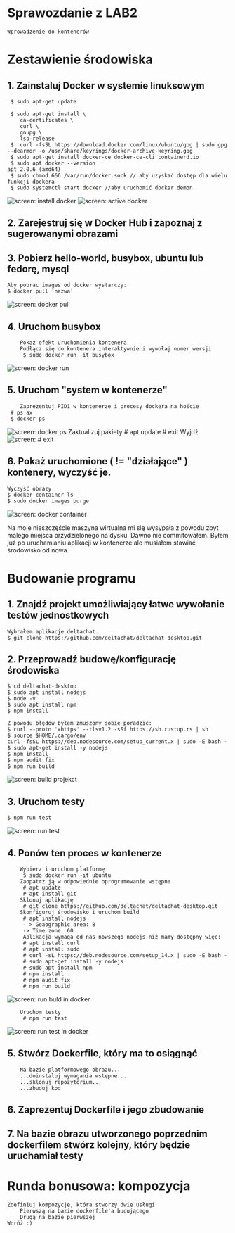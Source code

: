 # **Sprawozdanie z LAB2**

	Wprowadzenie do kontenerów

# Zestawienie środowiska

## 1. Zainstaluj Docker w systemie linuksowym

	 $ sudo apt-get update

	 $ sudo apt-get install \
	    ca-certificates \
	    curl \
	    gnupg \
	    lsb-release
	 $  curl -fsSL https://download.docker.com/linux/ubuntu/gpg | sudo gpg --dearmor -o /usr/share/keyrings/docker-archive-keyring.gpg
	 $ sudo apt-get install docker-ce docker-ce-cli containerd.io
	 $ sudo apt docker --version
	apt 2.0.6 (amd64)
	 $ sudo chmod 666 /var/run/docker.sock // aby uzyskać dostęp dla wielu funkcji dockera
	 $ sudo systemctl start docker //aby uruchomić docker demon
![screen: install docker](screenshots/1.png)
![screen: active docker](screenshots/7.png)

## 2. Zarejestruj się w Docker Hub i zapoznaj z sugerowanymi obrazami
## 3. Pobierz hello-world, busybox, ubuntu lub fedorę, mysql

	Aby pobrac images od docker wystarczy:
	$ docker pull 'nazwa'
![screen: docker pull](screenshots/2.png)

## 4. Uruchom busybox
        Pokaż efekt uruchomienia kontenera
        Podłącz się do kontenera interaktywnie i wywołaj numer wersji
    	 $ sudo docker run -it busybox
![screen: docker run](screenshots/3.png)
        
## 5. Uruchom "system w kontenerze"
        Zaprezentuj PID1 w kontenerze i procesy dockera na hoście
  	 # ps ax
  	 $ docker ps
![screen: docker ps](screenshots/4.png)
        Zaktualizuj pakiety
   	 # apt update
   	 # exit
        Wyjdź
 ![screen: # exit](screenshots/5.png) 
       
## 6. Pokaż uruchomione ( != "działające" ) kontenery, wyczyść je.
    Wyczyść obrazy
    $ docker container ls
    $ sudo docker images purge
![screen: docker container](screenshots/6.png)

Na moje nieszczęście maszyna wirtualna mi się wysypała z powodu zbyt malego miejsca przydzielonego na dysku. Dawno nie commitowałem. Byłem już po uruchamianiu aplikacji w kontenerze ale musiałem stawiać środowisko od nowa.

# Budowanie programu

## 1. Znajdź projekt umożliwiający łatwe wywołanie testów jednostkowych
	Wybrałem aplikacje deltachat.
	$ git clone https://github.com/deltachat/deltachat-desktop.git

## 2. Przeprowadź budowę/konfigurację środowiska
	$ cd deltachat-desktop
	$ sudo apt install nodejs
	$ node -v
	$ sudo apt install npm
	$ npm install
	
	Z powodu błędów byłem zmuszony sobie poradzić:
	$ curl --proto '=https' --tlsv1.2 -sSf https://sh.rustup.rs | sh
	$ source $HOME/.cargo/env
	curl -fsSL https://deb.nodesource.com/setup_current.x | sudo -E bash -
	$ sudo apt-get install -y nodejs
	$ npm install
	$ npm audit fix
	$ npm run build
	
![screen: build projekct](screenshots/8.png)	
## 3. Uruchom testy

	$ npm run test
![screen: run test](screenshots/9.png)
## 4. Ponów ten proces w kontenerze
        Wybierz i uruchom platformę
     	 $ sudo docker run -it ubuntu
        Zaopatrz ją w odpowiednie oprogramowanie wstępne
     	 # apt update
     	 # apt install git
        Sklonuj aplikację
      	 # git clone https://github.com/deltachat/deltachat-desktop.git
        Skonfiguruj środowisko i uruchom build
     	 # apt install nodejs
     	 - > Geaographic area: 8
     	 -> Time zone: 60
     	 Aplikacja wymaga od nas nowszego nodejs niż mamy dostępny więc:
     	 # apt install curl
     	 # apt install sudo
     	 # curl -sL https://deb.nodesource.com/setup_14.x | sudo -E bash -
     	 # sudo apt-get install -y nodejs
     	 # sudo apt install npm
     	 # npm install
     	 # npm audit fix
     	 # npm run build
![screen: run buld in docker](screenshots/10.png)
  	 
        Uruchom testy
    	 # npm run test
![screen: run test in docker](screenshots/11.png)

## 5. Stwórz Dockerfile, który ma to osiągnąć
        Na bazie platformowego obrazu...
        ...doinstaluj wymagania wstępne...
        ...sklonuj repozytorium...
        ...zbuduj kod
## 6. Zaprezentuj Dockerfile i jego zbudowanie
## 7. Na bazie obrazu utworzonego poprzednim dockerfilem stwórz kolejny, który będzie uruchamiał testy

# Runda bonusowa: kompozycja

    Zdefiniuj kompozycję, która stworzy dwie usługi
        Pierwszą na bazie dockerfile'a budującego
        Drugą na bazie pierwszej
    Wdróż :)

